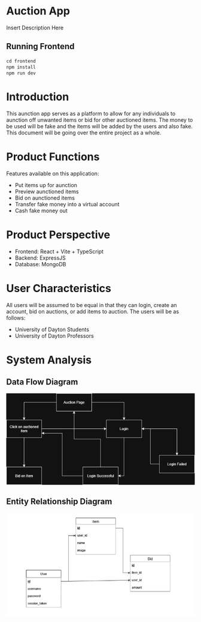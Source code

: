 # Auction App

Insert Description Here

## Running Frontend

```
cd frontend
npm install
npm run dev
```

# Introduction

This aunction app serves as a platform to allow for any individuals to aunction off unwanted items or bid for other auctioned items. The money to be used will be fake and the items will be added by the users and also fake. This document will be going over the entire project as a whole.

# Product Functions

Features available on this application:

- Put items up for aunction
- Preview aunctioned items
- Bid on aunctioned items
- Transfer fake money into a virtual account
- Cash fake money out

# Product Perspective

- Frontend: React + Vite + TypeScript
- Backend: ExpressJS
- Database: MongoDB

# User Characteristics

All users will be assumed to be equal in that they can login, create an account, bid on auctions, or add items to auction. The users will be as follows:

- University of Dayton Students
- University of Dayton Professors

# System Analysis

## Data Flow Diagram

![Data Flow Diagram](./drawio/Flow_diagram.drawio.png)

## Entity Relationship Diagram

![Entity Relationship Diagram](./drawio/Entity_Relationship_Diagram.png)
